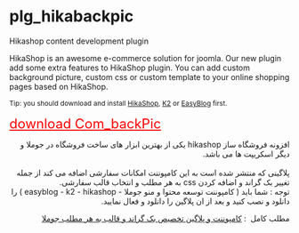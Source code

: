 # plg_hikabackpic
Hikashop content development plugin
<p class="p1" dir="ltr"><span class="s1">HikaShop is an awesome e-commerce solution for joomla. Our new plugin add some extra features to HikaShop plugin. You can add custom background picture, custom css or custom template to your online shopping pages based on HikaShop.</span></p>
<p class="p1" dir="ltr"><span style="font-size: 12.16px; line-height: 1.3em;">Tip: you should download and install </span><a style="font-size: 12.16px; line-height: 1.3em;" href="http://hikashop.com/" rel="alternate">HikaShop</a><span style="font-size: 12.16px; line-height: 1.3em;">, </span><a style="font-size: 12.16px; line-height: 1.3em;" href="http://www.joomlaworks.net/extensions/free/k2" rel="alternate">K2</a><span style="font-size: 12.16px; line-height: 1.3em;"> or </span><a style="font-size: 12.16px; line-height: 1.3em;" href="http://stackideas.com/easyblog" rel="alternate">EasyBlog</a><span style="font-size: 12.16px; line-height: 1.3em;"> first.</span></p>
<p class="p1" dir="ltr"><span style="color: #ff0000; font-size: 18pt;"><a style="color: #ff0000;" href="https://github.com/shahryarjb/com_backpic" rel="alternate">download Com_backPic</a></span></p>
<p dir="rtl">افزونه فروشگاه ساز hikashop یکی از بهترین ابزار های ساخت فروشگاه در جوملا و دیگر اسکریپت ها می باشد.<br /> <br />پلاگینی که منتشر شده است به این کامپوننت امکانات سفارشی اضافه می کند از جمله تغییر بک گراند و اضافه کردن css به هر مطلب و انتخاب قالب سفارشی.<br />توجه : شما باید ( کامپوننت توسعه محتوا و منو جوملا - easyblog - k2 - hikashop ) را دانلود و نصب کنید و بعد از ان پلاگین را دانلود و فعال نمایید.</p>
<p dir="rtl">مطلب کامل  : <a href="https://trangell.com/blog/56-%DA%A9%D8%A7%D9%85%D9%BE%D9%88%D9%86%D9%86%D8%AA-%D9%88-%D9%BE%D9%84%D8%A7%DA%AF%DB%8C%D9%86-%D8%AA%D8%AE%D8%B5%DB%8C%D8%B5-%D8%A8%DA%A9-%DA%AF%D8%B1%D8%A7%D9%86%D8%AF-%D8%A8%D9%87-%D9%87%D8%B1-%D9%85%D8%B7%D9%84%D8%A8-%D8%AC%D9%88%D9%85%D9%84%D8%A7">کامپوننت و پلاگین تخصیص بک گراند و قالب به هر مطلب جوملا</a> </p>
